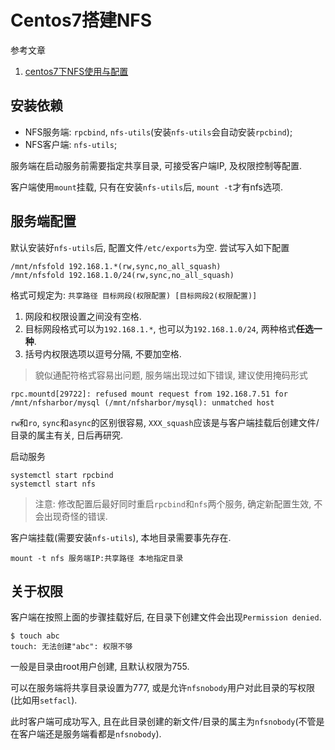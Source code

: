# Centos7搭建NFS

参考文章

1. [centos7下NFS使用与配置](https://www.cnblogs.com/jkko123/p/6361476.html)

## 安装依赖

- NFS服务端: `rpcbind`, `nfs-utils`(安装`nfs-utils`会自动安装`rpcbind`);
- NFS客户端: `nfs-utils`;

服务端在启动服务前需要指定共享目录, 可接受客户端IP, 及权限控制等配置.

客户端使用`mount`挂载, 只有在安装`nfs-utils`后, `mount -t`才有nfs选项.

## 服务端配置

默认安装好`nfs-utils`后, 配置文件`/etc/exports`为空. 尝试写入如下配置

```
/mnt/nfsfold 192.168.1.*(rw,sync,no_all_squash)
/mnt/nfsfold 192.168.1.0/24(rw,sync,no_all_squash)
```

格式可规定为: `共享路径 目标网段(权限配置) [目标网段2(权限配置)]`

1. 网段和权限设置之间没有空格.
2. 目标网段格式可以为`192.168.1.*`, 也可以为`192.168.1.0/24`, 两种格式**任选一种**.
3. 括号内权限选项以逗号分隔, 不要加空格.

> 貌似通配符格式容易出问题, 服务端出现过如下错误, 建议使用掩码形式

```
rpc.mountd[29722]: refused mount request from 192.168.7.51 for /mnt/nfsharbor/mysql (/mnt/nfsharbor/mysql): unmatched host
```

`rw`和`ro`, `sync`和`async`的区别很容易, `XXX_squash`应该是与客户端挂载后创建文件/目录的属主有关, 日后再研究.

启动服务

```
systemctl start rpcbind
systemctl start nfs
```

> 注意: 修改配置后最好同时重启`rpcbind`和`nfs`两个服务, 确定新配置生效, 不会出现奇怪的错误.

客户端挂载(需要安装`nfs-utils`), 本地目录需要事先存在.

```
mount -t nfs 服务端IP:共享路径 本地指定目录
```

## 关于权限

客户端在按照上面的步骤挂载好后, 在目录下创建文件会出现`Permission denied`.

```
$ touch abc
touch: 无法创建"abc": 权限不够
```

一般是目录由root用户创建, 且默认权限为755.

可以在服务端将共享目录设置为777, 或是允许`nfsnobody`用户对此目录的写权限(比如用`setfacl`).

此时客户端可成功写入, 且在此目录创建的新文件/目录的属主为`nfsnobody`(不管是在客户端还是服务端看都是`nfsnobody`).

